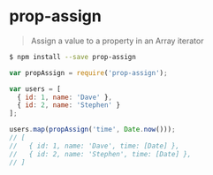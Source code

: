 # prop-assign
> Assign a value to a property in an Array iterator

```sh
$ npm install --save prop-assign
```
```js
var propAssign = require('prop-assign');

var users = [
  { id: 1, name: 'Dave' },
  { id: 2, name: 'Stephen' }
];

users.map(propAssign('time', Date.now()));
// [
//   { id: 1, name: 'Dave', time: [Date] },
//   { id: 2, name: 'Stephen', time: [Date] },
// ]
```
